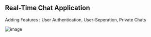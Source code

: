 ## Real-Time Chat Application ##

Adding Features : User Authentication, User-Seperation, Private Chats


![image](https://github.com/jayvakil-bc/RealTime-Chat/assets/69888708/623f8aaa-11ab-4f8e-8ba2-43dbb91482f7)

